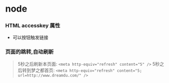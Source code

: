# node
### HTML accesskey 属性
- 可以按钮触发链接

### 页面的跳转,自动刷新
> 5秒之后刷新本页面:
```<meta http-equiv="refresh" content="5" />```
> 5秒之后转到梦之都首页:
```<meta http-equiv="refresh" content="5; url=http://www.dreamdu.com/" /> ```
>
